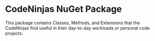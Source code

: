 # CodeNinjas NuGet Package
This package contains Classes, Methods, and Extensions that the CodeNinjas find useful in their day-to-day workloads or personal code projects.
